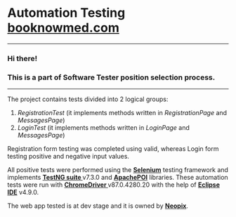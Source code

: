 <h1 class="code-line" data-line-start=0 data-line-end=1 ><a id="Automation_Testing_booknowmedcom_0"></a>Automation Testing <a href="http://booknowmed.com">booknowmed.com</a></h1>
<hr>
<h3 class="code-line" data-line-start=2 data-line-end=3 ><a id="Hi_there_2"></a>Hi there!</h3>
<h3 class="code-line" data-line-start=3 data-line-end=4 ><a id="This_is_a_part_of_Software_Tester_position_selection_process_3"></a>This is a part of Software Tester position selection process.</h3>
<hr>
<p class="has-line-data" data-line-start="6" data-line-end="7">The project contains tests divided into 2 logical groups:</p>
<ol>
<li class="has-line-data" data-line-start="7" data-line-end="8"><em>RegistrationTest</em> (it implements methods written in <em>RegistrationPage</em> and <em>MessagesPage</em>)</li>
<li class="has-line-data" data-line-start="8" data-line-end="10"><em>LoginTest</em> (it implements methods written in <em>LoginPage</em> and <em>MessagesPage</em>)</li>
</ol>
<p class="has-line-data" data-line-start="10" data-line-end="11">Registration form testing was completed using valid, whereas Login form testing positive and negative input values.</p>
<p class="has-line-data" data-line-start="12" data-line-end="13">All positive tests were performed using the <strong><a href="https://www.selenium.dev/">Selenium</a></strong> testing framework and implements <strong><a href="https://testng.org/doc/">TestNG suite </a></strong> v7.3.0 and <strong><a href="https://poi.apache.org/">ApachePOI</a></strong> libraries. These automation tests were run with <strong><a href="https://chromedriver.chromium.org/downloads">ChromeDriver </a></strong> v87.0.4280.20 with the help of <strong><a href="https://www.eclipse.org/">Eclipse IDE</a></strong> v4.9.0.</p>
<p class="has-line-data" data-line-start="14" data-line-end="15">The web app tested is at dev stage and it is owned by  <strong><a href="https://weareneopix.com/">Neopix</a></strong>.</p>
